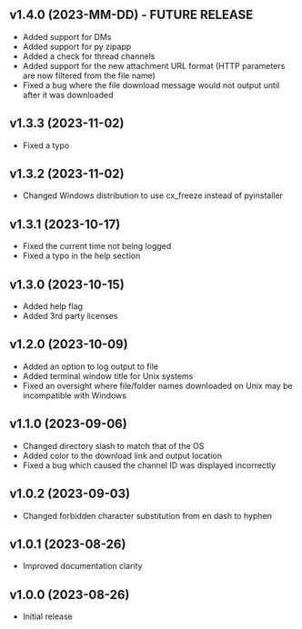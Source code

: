 v1.4.0 (2023-MM-DD) - FUTURE RELEASE
------------------------
* Added support for DMs
* Added support for py zipapp
* Added a check for thread channels
* Added support for the new attachment URL format (HTTP parameters are now filtered from the file name)
* Fixed a bug where the file download message would not output until after it was downloaded

v1.3.3 (2023-11-02)
------------------------
* Fixed a typo

v1.3.2 (2023-11-02)
------------------------
* Changed Windows distribution to use cx_freeze instead of pyinstaller

v1.3.1 (2023-10-17)
------------------------
* Fixed the current time not being logged
* Fixed a typo in the help section

v1.3.0 (2023-10-15)
------------------------
* Added help flag
* Added 3rd party licenses

v1.2.0 (2023-10-09)
------------------------
* Added an option to log output to file
* Added terminal window title for Unix systems
* Fixed an oversight where file/folder names downloaded on Unix may be incompatible with Windows

v1.1.0 (2023-09-06)
------------------------
* Changed directory slash to match that of the OS
* Added color to the download link and output location
* Fixed a bug which caused the channel ID was displayed incorrectly

v1.0.2 (2023-09-03)
------------------------
* Changed forbidden character substitution from en dash to hyphen

v1.0.1 (2023-08-26)
------------------------
* Improved documentation clarity

v1.0.0 (2023-08-26)
------------------------
* Initial release

